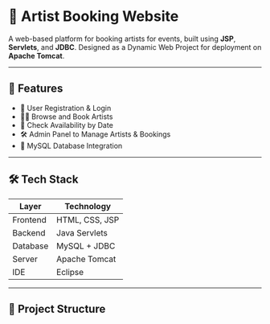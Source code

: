 # 🎤 Artist Booking Website

A web-based platform for booking artists for events, built using **JSP**, **Servlets**, and **JDBC**. Designed as a Dynamic Web Project for deployment on **Apache Tomcat**.

---

## 🚀 Features

- 🔐 User Registration & Login
- 🧑‍🎤 Browse and Book Artists
- 📅 Check Availability by Date
- 🛠️ Admin Panel to Manage Artists & Bookings
- 💾 MySQL Database Integration

---

## 🛠️ Tech Stack

| Layer     | Technology         |
|-----------|--------------------|
| Frontend  | HTML, CSS, JSP     |
| Backend   | Java Servlets      |
| Database  | MySQL + JDBC       |
| Server    | Apache Tomcat      |
| IDE       | Eclipse            |

---

## 📂 Project Structure
